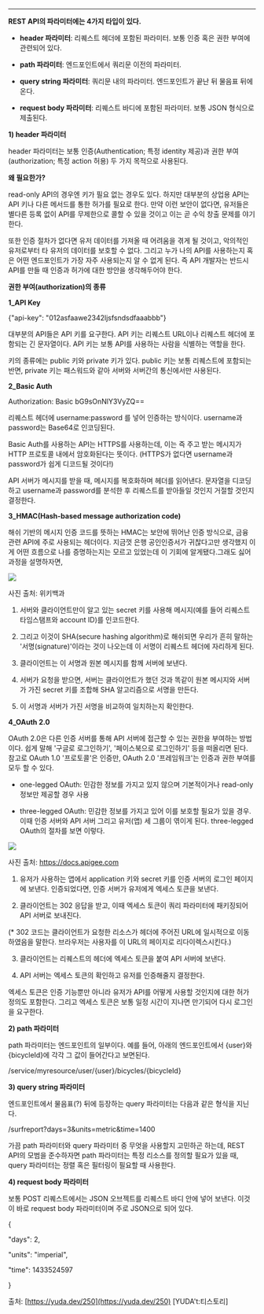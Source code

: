 ﻿
----------

  

**REST API의 파라미터에는 4가지 타입이 있다.**

- **header 파라미터**: 리퀘스트 헤더에 포함된 파라미터. 보통 인증 혹은 권한 부여에 관련되어 있다.

- **path 파라미터**: 엔드포인트에서 쿼리문 이전의 파라미터.

- **query string 파라미터**: 쿼리문 내의 파라미터. 엔드포인트가 끝난 뒤 물음표 뒤에 온다.

- **request body 파라미터**: 리퀘스트 바디에 포함된 파라미터. 보통 JSON 형식으로 제출된다.

  

**1) header 파라미터**

header 파라미터는 보통 인증(Authentication; 특정 identity 제공)과 권한 부여(authorization; 특정 action 허용) 두 가지 목적으로 사용된다. 

  

**왜 필요한가?**

read-only API의 경우엔 키가 필요 없는 경우도 있다. 하지만 대부분의 상업용 API는 API 키나 다른 메서드를 통한 허가를 필요로 한다. 만약 이런 보안이 없다면, 유저들은 별다른 등록 없이 API를 무제한으로 콜할 수 있을 것이고 이는 곧 수익 창출 문제를 야기한다.

또한 인증 절차가 없다면 유저 데이터를 가져올 때 어려움을 겪게 될 것이고, 악의적인 유저로부터 타 유저의 데이터를 보호할 수 없다. 그리고 누가 나의 API를 사용하는지 혹은 어떤 엔드포인트가 가장 자주 사용되는지 알 수 없게 된다. 즉 API 개발자는 반드시 API를 만들 때 인증과 허가에 대한 방안을 생각해두어야 한다.

  

**권한 부여(authorization)의 종류**

**1_API Key**

{"api-key": "012asfaawe2342ljsfsndsdfaaabbb"}

대부분의 API들은 API 키를 요구한다. API 키는 리퀘스트 URL이나 리퀘스트 헤더에 포함되는 긴 문자열이다. API 키는 보통 API를 사용하는 사람을 식별하는 역할을 한다. 

키의 종류에는 public 키와 private 키가 있다. public 키는 보통 리퀘스트에 포함되는 반면, private 키는 패스워드와 같아 서버와 서버간의 통신에서만 사용된다.

**2_Basic Auth**

Authorization: Basic bG9sOnNlY3VyZQ==

리퀘스트 헤더에 username:password 를 넣어 인증하는 방식이다. username과 password는 Base64로 인코딩된다. 

Basic Auth를 사용하는 API는 HTTPS를 사용하는데, 이는 즉 주고 받는 메시지가 HTTP 프로토콜 내에서 암호화된다는 뜻이다. (HTTPS가 없다면 username과 password가 쉽게 디코드될 것이다!)

API 서버가 메시지를 받을 때, 메시지를 복호화하며 헤더를 읽어낸다. 문자열을 디코딩하고 username과 password를 분석한 후 리퀘스트를 받아들일 것인지 거절할 것인지 결정한다.

**3_HMAC(Hash-based message authorization code)**

해쉬 기반의 메시지 인증 코드를 뜻하는 HMAC는 보안에 뛰어난 인증 방식으로, 금융 관련 API에 주로 사용되는 헤더이다. 지금껏 은행 공인인증서가 귀찮다고만 생각했지 이게 어떤 흐름으로 나를 증명하는지는 모르고 있었는데 이 기회에 알게됐다.그래도 싫어 과정을 설명하자면,

![](https://t1.daumcdn.net/cfile/tistory/99FC323D5C7F939502)

사진 출처: 위키백과

  

1) 서버와 클라이언트만이 알고 있는 secret 키를 사용해 메시지(예를 들어 리퀘스트 타임스탬프와 account ID)를 인코드한다. 

2) 그리고 이것이 SHA(secure hashing algorithm)로 해쉬되면 우리가 흔히 말하는 '서명(signature)'이라는 것이 나오는데 이 서명이 리퀘스트 헤더에 자리하게 된다.

3) 클라이언트는 이 서명과 원본 메시지를 함께 서버에 보낸다.

4) 서버가 요청을 받으면, 서버는 클라이언트가 했던 것과 똑같이 원본 메시지와 서버가 가진 secret 키를 조합해 SHA 알고리즘으로 서명을 만든다.

5) 이 서명과 서버가 가진 서명을 비교하여 일치하는지 확인한다.

  

**4_OAuth 2.0**

OAuth 2.0은 다른 인증 서버를 통해 API 서버에 접근할 수 있는 권한을 부여하는 방법이다. 쉽게 말해 '구글로 로그인하기', '페이스북으로 로그인하기' 등을 떠올리면 된다. 참고로 OAuth 1.0 '프로토콜'은 인증만, OAuth 2.0 '프레임워크'는 인증과 권한 부여를 모두 할 수 있다.

- one-legged OAuth: 민감한 정보를 가지고 있지 않으며 기본적이거나 read-only 정보만 제공할 경우 사용

- three-legged OAuth: 민감한 정보를 가지고 있어 이를 보호할 필요가 있을 경우. 이때 인증 서버와 API 서버 그리고 유저(앱) 세 그룹이 엮이게 된다. three-legged OAuth의 절차를 보면 이렇다.

![](https://t1.daumcdn.net/cfile/tistory/998478375C7F94C321)

사진 출처: https://docs.apigee.com

  

1) 유저가 사용하는 앱에서 application 키와 secret 키를 인증 서버의 로그인 페이지에 보낸다. 인증되었다면, 인증 서버가 유저에게 엑세스 토큰을 보낸다.

2) 클라이언트는 302 응답을 받고, 이때 엑세스 토큰이 쿼리 파라미터에 패키징되어 API 서버로 보내진다.

(* 302 코드는 클라이언트가 요청한 리소스가 헤더에 주어진 URL에 일시적으로 이동하였음을 말한다. 브라우저는 사용자를 이 URL의 페이지로 리다이렉스시킨다.)

3) 클라이언트는 리퀘스트의 헤더에 엑세스 토큰을 붙여 API 서버에 보낸다.

4) API 서버는 엑세스 토큰의 확인하고 유저를 인증해줄지 결정한다.

엑세스 토큰은 인증 기능뿐만 아니라 유저가 API를 어떻게 사용할 것인지에 대한 허가 정의도 포함한다. 그리고 엑세스 토큰은 보통 일정 시간이 지나면 만기되어 다시 로그인을 요구한다.

  

**2) path 파라미터**

path 파라미터는 엔드포인트의 일부이다. 예를 들어, 아래의 엔드포인트에서 {user}와 {bicycleId}에 각각 그 값이 들어간다고 보면된다.

/service/myresource/user/{user}/bicycles/{bicycleId}

  

**3) query string 파라미터**

엔드포인트에서 물음표(?) 뒤에 등장하는 query 파라미터는 다음과 같은 형식을 지닌다.

/surfreport?days=3&units=metric&time=1400

  

가끔 path 파라미터와 query 파라미터 중 무엇을 사용할지 고민하곤 하는데, REST API의 모범을 준수하자면 path 파라미터는 특정 리소스를 정의할 필요가 있을 때, query 파라미터는 정렬 혹은 필터링이 필요할 때 사용한다.

  

**4) request body 파라미터**

보통 POST 리퀘스트에서는 JSON 오브젝트를 리퀘스트 바디 안에 넣어 보낸다. 이것이 바로 request body 파라미터이며 주로 JSON으로 되어 있다.

{

  "days": 2,

  "units": "imperial",

  "time": 1433524597

}

출처: [https://yuda.dev/250](https://yuda.dev/250) [YUDA't:티스토리]
